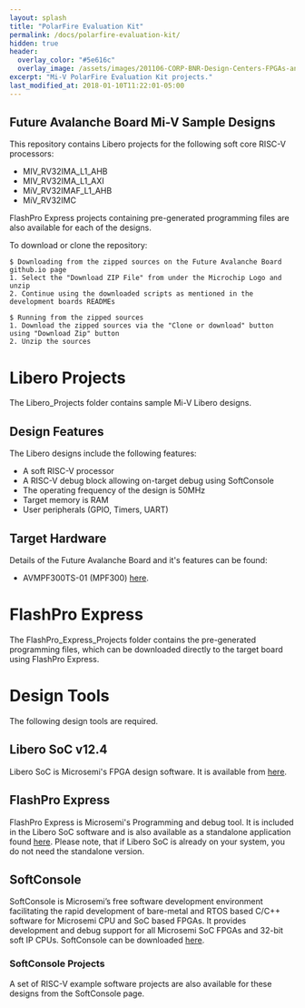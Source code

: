 ```yaml
---
layout: splash
title: "PolarFire Evaluation Kit"
permalink: /docs/polarfire-evaluation-kit/
hidden: true
header:
  overlay_color: "#5e616c"
  overlay_image: /assets/images/201106-CORP-BNR-Design-Centers-FPGAs-and-plds-Banner-2880x280.jpg
excerpt: "Mi-V PolarFire Evaluation Kit projects."
last_modified_at: 2018-01-10T11:22:01-05:00
---
```


## Future Avalanche Board Mi-V Sample Designs

This repository contains Libero projects for the following soft core RISC-V processors:
* MIV_RV32IMA_L1_AHB
* MIV_RV32IMA_L1_AXI
* MiV_RV32IMAF_L1_AHB
* MiV_RV32IMC

FlashPro Express projects containing pre-generated programming files are also available for each of the designs.

To download or clone the repository:

	

    $ Downloading from the zipped sources on the Future Avalanche Board github.io page
    1. Select the "Download ZIP File" from under the Microchip Logo and unzip
    2. Continue using the downloaded scripts as mentioned in the development boards READMEs
    
    $ Running from the zipped sources
    1. Download the zipped sources via the "Clone or download" button using "Download Zip" button
    2. Unzip the sources  
    


# Libero Projects
The Libero_Projects folder contains sample Mi-V Libero designs.

## Design Features
The Libero designs include the following features:
* A soft RISC-V processor
* A RISC-V debug block allowing on-target debug using SoftConsole
* The operating frequency of the design is 50MHz
* Target memory is RAM
* User peripherals (GPIO, Timers, UART)

## Target Hardware
Details of the Future Avalanche Board and it's features can be found:
* AVMPF300TS-01 (MPF300) [here](https://www.microsemi.com/existing-parts/parts/139680).

# FlashPro Express
The FlashPro_Express_Projects folder contains the pre-generated programming files, which can be downloaded directly to the target board using FlashPro Express.

# Design Tools
The following design tools are required.

## Libero SoC v12.4
Libero SoC is Microsemi's FPGA design software.
It is available from [here](https://www.microsemi.com/products/fpga-soc/design-resources/design-software/libero-soc#downloads).

## FlashPro Express
FlashPro Express is Microsemi's Programming and debug tool. It is included in the Libero SoC software and is also
available as a standalone application found [here](http://www.microsemi.com/products/fpga-soc/design-resources/programming/flashpro#software). Please note, that if Libero SoC is already on your system, you do not need
the standalone version.

## SoftConsole
SoftConsole is Microsemi’s free software development environment facilitating the rapid development of bare-metal and RTOS based C/C++ software for Microsemi CPU and SoC based FPGAs. It provides development and debug support for all Microsemi SoC FPGAs and 32-bit soft IP CPUs. SoftConsole can be downloaded [here](https://www.microsemi.com/product-directory/design-tools/4879-softconsole).  

### SoftConsole Projects
A set of RISC-V example software projects are also available for these designs from the SoftConsole page.
